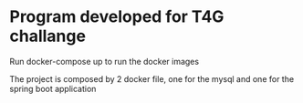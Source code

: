 # Program developed for T4G challange

Run docker-compose up to run the docker images

The project is composed by 2 docker file, one for the mysql and one for the spring boot application
